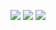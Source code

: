 <a href="https://codeclimate.com/github/InnerImmolation/project-lvl1-s466"><img src="https://api.codeclimate.com/v1/badges/a99a88d28ad37a79dbf6/maintainability" /></a>
<a href="https://travis-ci.org/InnerImmolation/project-lvl1-s466"><img src="https://travis-ci.org/InnerImmolation/project-lvl1-s466.svg?branch=master" /></a>
 <a href="https://asciinema.org/a/UIax9n6EZAh6Yxzjthb2mvsiF"><img src="https://asciinema.org/a/UIax9n6EZAh6Yxzjthb2mvsiF" /></a>
